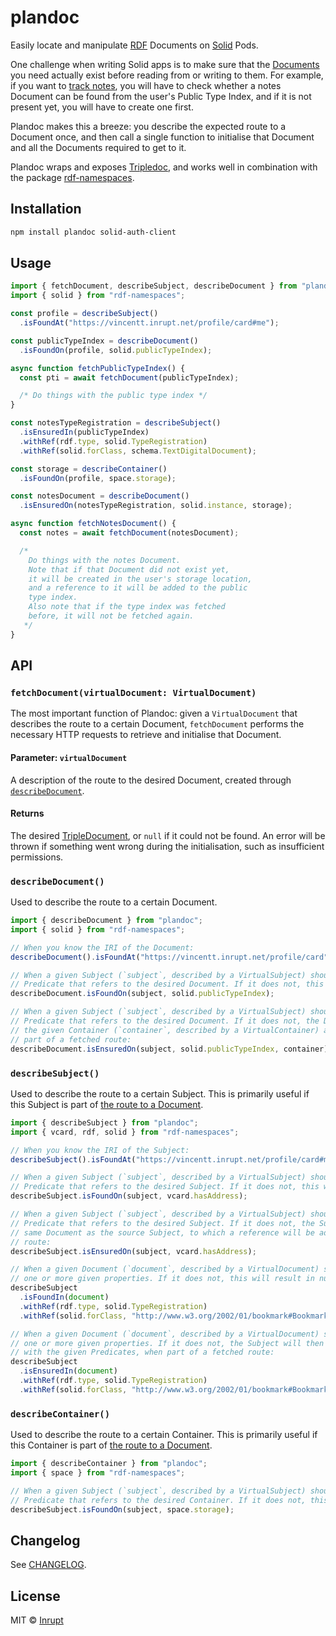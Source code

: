# plandoc

Easily locate and manipulate [RDF](https://en.wikipedia.org/wiki/Resource_Description_Framework) Documents on [Solid](https://solidproject.org) Pods.

One challenge when writing Solid apps is to make sure that the [Documents](https://solidproject.org/for-developers/apps/first-app/2-understanding-solid) you need actually exist before reading from or writing to them. For example, if you want to [track notes](https://solidproject.org/for-developers/apps/first-app/4-data-model), you will have to check whether a notes Document can be found from the user's Public Type Index, and if it is not present yet, you will have to create one first.

Plandoc makes this a breeze: you describe the expected route to a Document once, and then call a single function to initialise that Document and all the Documents required to get to it.

Plandoc wraps and exposes [Tripledoc](https://vincenttunru.gitlab.io/tripledoc/), and works well in combination with the package [rdf-namespaces](https://www.npmjs.com/package/rdf-namespaces).

## Installation

```bash
npm install plandoc solid-auth-client
```

## Usage

```typescript
import { fetchDocument, describeSubject, describeDocument } from "plandoc";
import { solid } from "rdf-namespaces";

const profile = describeSubject()
  .isFoundAt("https://vincentt.inrupt.net/profile/card#me");

const publicTypeIndex = describeDocument()
  .isFoundOn(profile, solid.publicTypeIndex);

async function fetchPublicTypeIndex() {
  const pti = await fetchDocument(publicTypeIndex);

  /* Do things with the public type index */
}

const notesTypeRegistration = describeSubject()
  .isEnsuredIn(publicTypeIndex)
  .withRef(rdf.type, solid.TypeRegistration)
  .withRef(solid.forClass, schema.TextDigitalDocument); 

const storage = describeContainer()
  .isFoundOn(profile, space.storage);

const notesDocument = describeDocument()
  .isEnsuredOn(notesTypeRegistration, solid.instance, storage);

async function fetchNotesDocument() {
  const notes = await fetchDocument(notesDocument);

  /*
    Do things with the notes Document.
    Note that if that Document did not exist yet,
    it will be created in the user's storage location,
    and a reference to it will be added to the public
    type index.
    Also note that if the type index was fetched
    before, it will not be fetched again.
   */
}
```

## API

### `fetchDocument(virtualDocument: VirtualDocument)`

The most important function of Plandoc: given a `VirtualDocument` that describes the route to a certain Document, `fetchDocument` performs the necessary HTTP requests to retrieve and initialise that Document.

#### Parameter: `virtualDocument`

A description of the route to the desired Document, created through [`describeDocument`](#describedocument).

#### Returns

The desired [TripleDocument](https://vincenttunru.gitlab.io/tripledoc/docs/api/interfaces/tripledocument.html), or `null` if it could not be found. An error will be thrown if something went wrong during the initialisation, such as insufficient permissions.

### `describeDocument()`

Used to describe the route to a certain Document.

```typescript
import { describeDocument } from "plandoc";
import { solid } from "rdf-namespaces";

// When you know the IRI of the Document:
describeDocument().isFoundAt("https://vincentt.inrupt.net/profile/card");

// When a given Subject (`subject`, described by a VirtualSubject) should contain a specific
// Predicate that refers to the desired Document. If it does not, this will result in null:
describeDocument.isFoundOn(subject, solid.publicTypeIndex);

// When a given Subject (`subject`, described by a VirtualSubject) should contain a specific
// Predicate that refers to the desired Document. If it does not, the Document will be created in
// the given Container (`container`, described by a VirtualContainer) and added to that Subject when
// part of a fetched route:
describeDocument.isEnsuredOn(subject, solid.publicTypeIndex, container);
```

### `describeSubject()`

Used to describe the route to a certain Subject. This is primarily useful if this Subject is part of [the route to a Document](#describedocument).

```typescript
import { describeSubject } from "plandoc";
import { vcard, rdf, solid } from "rdf-namespaces";

// When you know the IRI of the Subject:
describeSubject().isFoundAt("https://vincentt.inrupt.net/profile/card#me");

// When a given Subject (`subject`, described by a VirtualSubject) should contain a specific
// Predicate that refers to the desired Subject. If it does not, this will result in null:
describeSubject.isFoundOn(subject, vcard.hasAddress);

// When a given Subject (`subject`, described by a VirtualSubject) should contain a specific
// Predicate that refers to the desired Subject. If it does not, the Subject will be created in the
// same Document as the source Subject, to which a reference will be added, when part of a fetched
// route:
describeSubject.isEnsuredOn(subject, vcard.hasAddress);

// When a given Document (`document`, described by a VirtualDocument) should contain a Subject with
// one or more given properties. If it does not, this will result in null:
describeSubject
  .isFoundIn(document)
  .withRef(rdf.type, solid.TypeRegistration)
  .withRef(solid.forClass, "http://www.w3.org/2002/01/bookmark#Bookmark");

// When a given Document (`document`, described by a VirtualDocument) should contain a Subject with
// one or more given properties. If it does not, the Subject will then be created in that Document
// with the given Predicates, when part of a fetched route:
describeSubject
  .isEnsuredIn(document)
  .withRef(rdf.type, solid.TypeRegistration)
  .withRef(solid.forClass, "http://www.w3.org/2002/01/bookmark#Bookmark");
```

### `describeContainer()`

Used to describe the route to a certain Container. This is primarily useful if this Container is part of [the route to a Document](#describedocument).

```typescript
import { describeContainer } from "plandoc";
import { space } from "rdf-namespaces";

// When a given Subject (`subject`, described by a VirtualSubject) should contain a specific
// Predicate that refers to the desired Container. If it does not, this will result in null:
describeSubject.isFoundOn(subject, space.storage);
```

## Changelog

See [CHANGELOG](https://gitlab.com/vincenttunru/plandoc/blob/master/CHANGELOG.md).

## License

MIT © [Inrupt](https://inrupt.com)
